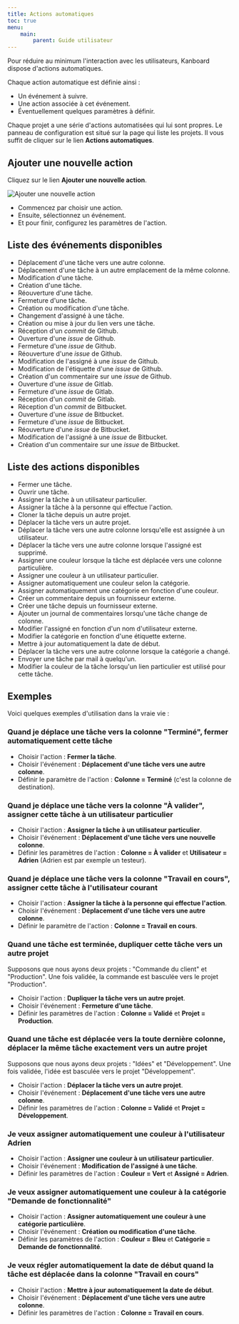 ```yaml
---
title: Actions automatiques
toc: true
menu:
    main:
        parent: Guide utilisateur
---
```


Pour réduire au minimum l'interaction avec les utilisateurs, Kanboard dispose d'actions automatiques.

Chaque action automatique est définie ainsi :

- Un événement à suivre.
- Une action associée à cet événement.
- Éventuellement quelques paramètres à définir.

Chaque projet a une série d'actions automatisées qui lui sont propres. Le panneau de configuration est situé sur la page qui liste les projets. Il vous suffit de cliquer sur le lien **Actions automatiques**.

Ajouter une nouvelle action
---------------------------

Cliquez sur le lien **Ajouter une nouvelle action**.

![Ajouter une nouvelle action](/images/v1/fr/automatic-action-creation.png)

- Commencez par choisir une action.
- Ensuite, sélectionnez un événement.
- Et pour finir, configurez les paramètres de l'action.

Liste des événements disponibles
--------------------------------

- Déplacement d'une tâche vers une autre colonne.
- Déplacement d'une tâche à un autre emplacement de la même colonne.
- Modification d'une tâche.
- Création d'une tâche.
- Réouverture d'une tâche.
- Fermeture d'une tâche.
- Création ou modification d'une tâche.
- Changement d'assigné à une tâche.
- Création ou mise à jour du lien vers une tâche.
- Réception d'un *commit* de Github.
- Ouverture d'une *issue* de Github.
- Fermeture d'une *issue* de Github.
- Réouverture d'une *issue* de Github.
- Modification de l'assigné à une *issue* de Github.
- Modification de l'étiquette d'une *issue* de Github.
- Création d'un commentaire sur une *issue* de Github.
- Ouverture d'une *issue* de Gitlab.
- Fermeture d'une *issue* de Gitlab.
- Réception d'un *commit* de Gitlab.
- Réception d'un *commit* de Bitbucket.
- Ouverture d'une *issue* de Bitbucket.
- Fermeture d'une *issue* de Bitbucket.
- Réouverture d'une *issue* de Bitbucket.
- Modification de l'assigné à une *issue* de Bitbucket.
- Création d'un commentaire sur une *issue* de Bitbucket.

Liste des actions disponibles
-----------------------------

- Fermer une tâche.
- Ouvrir une tâche.
- Assigner la tâche à un utilisateur particulier.
- Assigner la tâche à la personne qui effectue l'action.
- Cloner la tâche depuis un autre projet.
- Déplacer la tâche vers un autre projet.
- Déplacer la tâche vers une autre colonne lorsqu'elle est assignée à un utilisateur.
- Déplacer la tâche vers une autre colonne lorsque l'assigné est supprimé.
- Assigner une couleur lorsque la tâche est déplacée vers une colonne particulière.
- Assigner une couleur à un utilisateur particulier.
- Assigner automatiquement une couleur selon la catégorie.
- Assigner automatiquement une catégorie en fonction d'une couleur.
- Créer un commentaire depuis un fournisseur externe.
- Créer une tâche depuis un fournisseur externe.
- Ajouter un journal de commentaires lorsqu'une tâche change de colonne.
- Modifier l'assigné en fonction d'un nom d'utilisateur externe.
- Modifier la catégorie en fonction d'une étiquette externe.
- Mettre à jour automatiquement la date de début.
- Déplacer la tâche vers une autre colonne lorsque la catégorie a changé.
- Envoyer une tâche par mail à quelqu'un.
- Modifier la couleur de la tâche lorsqu'un lien particulier est utilisé pour cette tâche.

Exemples
--------

Voici quelques exemples d'utilisation dans la vraie vie :

### Quand je déplace une tâche vers la colonne "Terminé", fermer automatiquement cette tâche

- Choisir l'action : **Fermer la tâche**.
- Choisir l'événement : **Déplacement d'une tâche vers une autre colonne**.
- Définir le paramètre de l'action : **Colonne = Terminé** (c'est la colonne de destination).

### Quand je déplace une tâche vers la colonne "À valider", assigner cette tâche à un utilisateur particulier

- Choisir l'action : **Assigner la tâche à un utilisateur particulier**.
- Choisir l'événement : **Déplacement d'une tâche vers une nouvelle colonne**.
- Définir les paramètres de l'action : **Colonne = À valider** et **Utilisateur = Adrien** (Adrien est par exemple un testeur).

### Quand je déplace une tâche vers la colonne "Travail en cours", assigner cette tâche à l'utilisateur courant

- Choisir l'action : **Assigner la tâche à la personne qui effectue l'action**.
- Choisir l'événement : **Déplacement d'une tâche vers une autre colonne**.
- Définir le paramètre de l'action : **Colonne = Travail en cours**.

### Quand une tâche est terminée, dupliquer cette tâche vers un autre projet

Supposons que nous ayons deux projets : "Commande du client" et "Production". Une fois validée, la commande est basculée vers le projet "Production".

- Choisir l'action : **Dupliquer la tâche vers un autre projet**.
- Choisir l'événement : **Fermeture d'une tâche**.
- Définir les paramètres de l'action : **Colonne = Validé** et **Projet = Production**.

### Quand une tâche est déplacée vers la toute dernière colonne, déplacer la même tâche exactement vers un autre projet

Supposons que nous ayons deux projets : "Idées" et "Développement". Une fois validée, l'idée est basculée vers le projet "Développement".

- Choisir l'action : **Déplacer la tâche vers un autre projet**.
- Choisir l'événement : **Déplacement d'une tâche vers une autre colonne**.
- Définir les paramètres de l'action : **Colonne = Validé** et **Projet = Développement**.

### Je veux assigner automatiquement une couleur à l'utilisateur Adrien

- Choisir l'action : **Assigner une couleur à un utilisateur particulier**.
- Choisir l'événement : **Modification de l'assigné à une tâche**.
- Définir les paramètres de l'action : **Couleur = Vert** et **Assigné = Adrien**.

### Je veux assigner automatiquement une couleur à la catégorie "Demande de fonctionnalité"

- Choisir l'action : **Assigner automatiquement une couleur à une catégorie particulière**.
- Choisir l'événement : **Création ou modification d'une tâche**.
- Définir les paramètres de l'action : **Couleur = Bleu** et **Catégorie = Demande de fonctionnalité**.

### Je veux régler automatiquement la date de début quand la tâche est déplacée dans la colonne "Travail en cours"

- Choisir l'action : **Mettre à jour automatiquement la date de début**.
- Choisir l'événement : **Déplacement d'une tâche vers une autre colonne**.
- Définir les paramètres de l'action : **Colonne = Travail en cours**.
